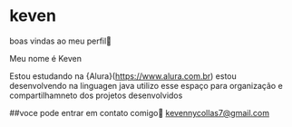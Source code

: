 # keven
boas vindas ao meu perfil💟

Meu nome é Keven

Estou estudando na {Alura}(https://www.alura.com.br) estou desenvolvendo na linguagen java utilizo esse espaço para organização e compartilhamneto dos projetos desenvolvidos

##voce pode entrar em contato comigo📧 kevennycollas7@gmail.com
